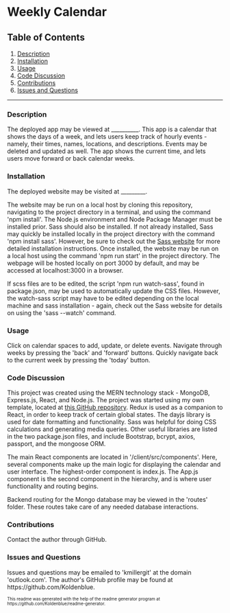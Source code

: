 # Weekly Calendar

## Table of Contents

1. <a href="#description">Description</a>
2. <a href="#installation">Installation</a>
3. <a href="#usage">Usage</a>
4. <a href="#code">Code Discussion</a>
5. <a href="#contributions">Contributions</a>
6. <a href="#questions">Issues and Questions</a>
<hr><h3 id='description'>Description</h3>
The deployed app may be viewed at __________. This app is a calendar that shows the days of a week, and lets users keep track of hourly events - namely, their times, names, locations, and descriptions. Events may be deleted and updated as well. The app shows the current time, and lets users move forward or back calendar weeks.

<h3 id='installation'>Installation</h3>
<p>The deployed website may be visited at _________.</p> 

<p>The website may be run on a local host by cloning this repository, navigating to the project directory in a terminal, and using the command 'npm install'. The Node.js environment and Node Package Manager must be installed prior. Sass should also be installed. If not already installed, Sass may quickly be installed locally in the project directory with the command 'npm install sass'. However, be sure to check out the <a href='https://sass-lang.com/'>Sass website</a> for more detailed installation instructions. Once installed, the website may be run on a local host using the command 'npm run start' in the project directory. The webpage will be hosted locally on port 3000 by default, and may be accessed at localhost:3000 in a browser.</p>

 <p>If scss files are to be edited, the script 'npm run watch-sass', found in package.json, may be used to automatically update the CSS files. However, the watch-sass script may have to be edited depending on the local machine and sass installation - again, check out the Sass website for details on using the 'sass --watch' command.</p>

<h3 id='usage'>Usage</h3>
Click on calendar spaces to add, update, or delete events. Navigate through weeks by pressing the 'back' and 'forward' buttons. Quickly navigate back to the current week by pressing the 'today' button.

<h3 id='code'>Code Discussion</h3>
<p>This project was created using the MERN technology stack - MongoDB, Express.js, React, and Node.js. The project was started using my own template, located at <a href=https://github.com/Koldenblue/mern-redux-auth-template>this GitHub repository</a>. Redux is used as a companion to React, in order to keep track of certain global states. The dayjs library is used for date formatting and functionality. Sass was helpful for doing CSS calculations and generating media queries. Other useful libraries are listed in the two package.json files, and include Bootstrap, bcrypt, axios, passport, and the mongoose ORM.</p>
 <p>The main React components are located in '/client/src/components'. Here, several components make up the main logic for displaying the calendar and user interface. The highest-order component is index.js. The App.js component is the second component in the hierarchy, and is where user functionality and routing begins.</p>
 <p> Backend routing for the Mongo database may be viewed in the 'routes' folder. These routes take care of any needed database interactions.</p> 

<h3 id='contributions'>Contributions</h3>
Contact the author through GitHub.

<h3 id='questions'>Issues and Questions</h3>
Issues and questions may be emailed to 'kmillergit' at the domain 'outlook.com'. The author's GitHub profile may be found at https://github.com/Koldenblue.<p><sub><sup>This readme was generated with the help of the readme generator program at https://github.com/Koldenblue/readme-generator.</sup></sub></p>